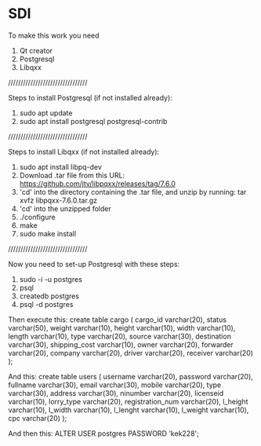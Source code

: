 # SDI

To make this work you need

1. Qt creator
2. Postgresql
3. Libqxx

////////////////////////////////

Steps to install Postgresql (if not installed already):
1. sudo apt update
2. sudo apt install postgresql postgresql-contrib

////////////////////////////////

Steps to install Libqxx (if not installed already):
1. sudo apt install libpq-dev
2. Download .tar file from this URL: https://github.com/jtv/libpqxx/releases/tag/7.6.0
3. 'cd' into the directory containing the .tar file, and unzip by running: tar xvfz libpqxx-7.6.0.tar.gz
4. 'cd' into the unzipped folder
5. ./configure
6. make
7. sudo make install

////////////////////////////////

Now you need to set-up Postgresql with these steps:
1. sudo -i -u postgres
2. psql
3. createdb postgres
4. psql -d postgres

Then execute this:
create table cargo
(
    cargo_id      varchar(20),
    status        varchar(50),
    weight        varchar(10),
    height        varchar(10),
    width         varchar(10),
    length        varchar(10),
    type          varchar(20),
    source        varchar(30),
    destination   varchar(30),
    shipping_cost varchar(10),
    owner         varchar(20),
    forwarder     varchar(20),
    company       varchar(20),
    driver        varchar(20),
    receiver      varchar(20)
);

And this:
create table users
(
    username         varchar(20),
    password         varchar(20),
    fullname         varchar(30),
    email            varchar(30),
    mobile           varchar(20),
    type             varchar(30),
    address          varchar(30),
    ninumber         varchar(20),
    licenseid        varchar(10),
    lorry_type       varchar(20),
    registration_num varchar(20),
    l_height         varchar(10),
    l_width          varchar(10),
    l_lenght         varchar(10),
    l_weight         varchar(10),
    cpc              varchar(20)
);

And then this:
ALTER USER postgres PASSWORD 'kek228';
